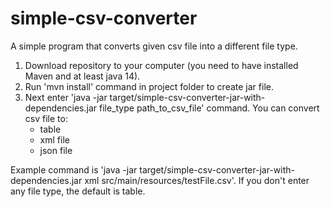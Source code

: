 # simple-csv-converter
A simple program that converts given csv file into a different file type.

1. Download repository to your computer (you need to have installed Maven and at least java 14).
2. Run 'mvn install' command in project folder to create jar file.
3. Next enter 'java -jar target/simple-csv-converter-jar-with-dependencies.jar file_type path_to_csv_file' command.
    You can convert csv file to:
    - table
    - xml file
    - json file
    
  Example command is 'java -jar target/simple-csv-converter-jar-with-dependencies.jar xml src/main/resources/testFile.csv'.
  If you don't enter any file type, the default is table.
